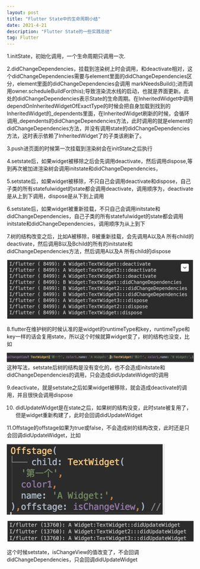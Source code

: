 ```yaml
---
layout: post
title: "Flutter State中的生命周期小结"
date: 2021-4-21
description: "Flutter State的一些实践总结"
tag: Flutter 
--- 
```



1.initState，初始化调用，一个生命周期只调用一次.

2.didChangeDependencies，挂载到渲染树上时会调用，和deactivate相对，这个didChangeDependencies需要与element里面的didChangeDependencies区分，element里面的didChangeDependencies会调用    markNeedsBuild();进而调用owner.scheduleBuildFor(this);导致渲染流水线的启动，也就是界面更新。此处的didChangeDependencies表示State的生命周期。在InheritedWidget中调用dependOnInheritedWidgetOfExactType的时候会把自身加载到找到的InheritedWidget的_dependents里面，在InheritedWidget刷新的时候，会循环调用_dependents的didChangeDependencies方法，此时调用的就是element的didChangeDependencies方法，并没有调用state的didChangeDependencies方法，这时表示依赖了InheritedWidget了的子类该刷新了。

3.push进页面的时候第一次挂载到渲染树会在initState之后执行

4.setstate后，如果widget被移除之后会先调用deactivate，然后调用dispose,等到再次被加进渲染树会调用initstate和didChangeDependencies，

5.setstate后，如果widget被移除，不只自己会调用deactivate和dispose，自己子类的所有statefulwidget的state都会调用deactivate，调用顺序为，deactivate是从上到下调用，dispose是从下到上调用

6.setstate后，如果widget被重新挂载，不只自己会调用initstate和didChangeDependencies，自己子类的所有statefulwidget的state都会调用initstate和didChangeDependencies，调用顺序为从上到下

7.树的结构改变之后，比如A被移除，B被重新挂载，会先调用A以及A 所有child的deactivate，然后调用B以及Bchild的所有的initstate和didChangeDependencies方法，然后调用A以及A 所有child的dispose

![](/images/flutter_state/flutter_state_1.png)

8.flutter在维护树的时候认准的是widget的runtimeType和key，runtimeType和key一样的话会复用state，所以这个时候就算widget变了，树的结构也没变，比如

![](/images/flutter_state/flutter_state_2.png)
这种写法，setstate后树的结构是没有变化的，也不会造成initstate和didChangeDependencies的调用，只会造成didUpdateWidget的调用

9.deactivate，就是setstate之后如果widget被移除，就会造成deactivate的调用，并且很快会调用dispose

10. didUpdateWidget是在state之后，如果树的结构没变，此时state被复用了，但是widget重新构建了，此时会回调didUpdateWidget

11.Offstage的offstage如果为true或false，不会造成树的结构改变，此时还是只会回调didUpdateWidget，比如

![](/images/flutter_state/flutter_state_3.png)

![](/images/flutter_state/flutter_state_4.png)

这个时候setstate，isChangeView的值改变了，不会回调didChangeDependencies，只会回调didUpdateWidget


